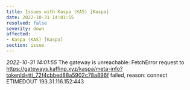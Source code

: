 ```yaml
---
title: Issues with Kaspa (KAS) [Kaspa]
date: 2022-10-31 14:01:55
resolved: false
severity: down
affected:
- Kaspa (KAS) [Kaspa]
section: issue
---
```


*2022-10-31 14:01:55* The gateway is unreachable: FetchError request to https://gateways.kaffinp.xyz/kaspa/meta-info?tokenId=tti_72f4cbbed88a5902c78a896f failed, reason: connect ETIMEDOUT 193.31.116.152:443